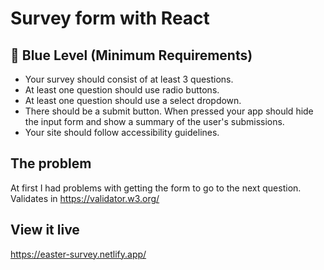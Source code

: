 # Survey form with React
## **🔵  Blue Level (Minimum Requirements)**

- Your survey should consist of at least 3 questions.
- At least one question should use radio buttons.
- At least one question should use a select dropdown.
- There should be a submit button. When pressed your app should hide the input form and show a summary of the user's submissions.
- Your site should follow accessibility guidelines.

## The problem

At first I had problems with getting the form to go to the next question. Validates in https://validator.w3.org/

## View it live

https://easter-survey.netlify.app/
